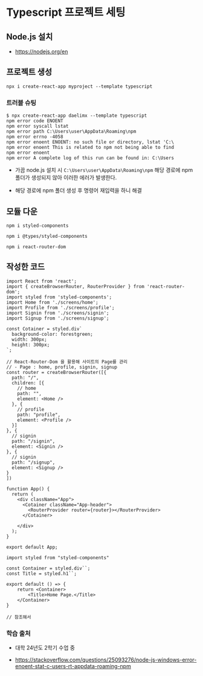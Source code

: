 # Typescript 프로젝트 세팅

## Node.js 설치

- https://nodejs.org/en

## 프로젝트 생성

```shell
npx i create-react-app myproject --template typescript
```

### 트러블 슈팅

```shell
$ npx create-react-app daelimx --template typescript
npm error code ENOENT
npm error syscall lstat
npm error path C:\Users\user\AppData\Roaming\npm
npm error errno -4058
npm error enoent ENOENT: no such file or directory, lstat 'C:\
npm error enoent This is related to npm not being able to find
npm error enoent
npm error A complete log of this run can be found in: C:\Users
```

- 가끔 node.js 설치 시 `C:\Users\user\AppData\Roaming\npm` 해당 경로에 npm 폴더가 생성되지 않아 이러한 에러가 발생한다.

- 해당 경로에 npm 폴더 생성 후 명령어 재입력을 하니 해결

## 모듈 다운

```shell
npm i styled-components

npm i @types/styled-components

npm i react-router-dom
```

## 작성한 코드

```tsx
import React from 'react';
import { createBrowserRouter, RouterProvider } from 'react-router-dom';
import styled from 'styled-components';
import Home from './screens/home';
import Profile from './screens/profile';
import Signin from './screens/signin';
import Signup from './screens/signup';

const Cotainer = styled.div`
  background-color: forestgreen;
  width: 300px;
  height: 300px;
`;

// React-Router-Dom 을 활용해 사이트의 Page를 관리
// - Page : home, profile, signin, signup
const router = createBrowserRouter([{
  path: "/",
  children: [{
    // home
    path: "",
    element: <Home />
  }, {
    // profile
    path: "profile",
    element: <Profile />
  }]
}, {
  // signin
  path: "/signin",
  element: <Signin />
}, {
  // signin
  path: "/signup",
  element: <Signup />
}
])

function App() {
  return (
    <div className="App">
      <Cotainer className="App-header">
        <RouterProvider router={router}></RouterProvider>
      </Cotainer>

    </div>
  );
}

export default App;
```

```tsx
import styled from "styled-components"

const Container = styled.div``;
const Title = styled.h1``;

export default () => {
    return <Container>
        <Title>Home Page.</Title>
    </Container>
}

// 참조해서 
```

### 학습 출처

- 대학 24년도 2학기 수업 중

- https://stackoverflow.com/questions/25093276/node-js-windows-error-enoent-stat-c-users-rt-appdata-roaming-npm
